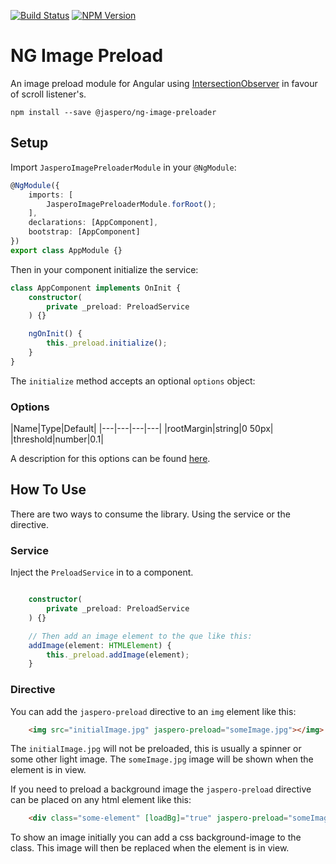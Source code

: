 [![Build Status](https://travis-ci.org/Jaspero/ng-color-picker.svg?branch=master)](https://travis-ci.org/jaspero/ng-image-preloader)
[![NPM Version](https://img.shields.io/npm/v/@jaspero/ng-image-preloader.svg)](https://www.npmjs.com/package/@jaspero/ng-image-preloader)

# NG Image Preload
An image preload module for Angular using [IntersectionObserver](https://developer.mozilla.org/en-US/docs/Web/API/Intersection_Observer_API) in favour of scroll listener's.

```
npm install --save @jaspero/ng-image-preloader
```

## Setup
Import `JasperoImagePreloaderModule` in your `@NgModule`:

```ts
@NgModule({
    imports: [
        JasperoImagePreloaderModule.forRoot();
    ],
    declarations: [AppComponent],
    bootstrap: [AppComponent]
})
export class AppModule {}
```

Then in your component initialize the service:

```ts
class AppComponent implements OnInit {
    constructor(
        private _preload: PreloadService
    ) {}

    ngOnInit() {
        this._preload.initialize();
    }
}
```

The `initialize` method accepts an optional `options` object:

### Options
|Name|Type|Default|
|---|---|---|---|
|rootMargin|string|0 50px|
|threshold|number|0.1|

A description for this options can be found [here](https://developer.mozilla.org/en-US/docs/Web/API/Intersection_Observer_API).

## How To Use
There are two ways to consume the library. Using the service or the directive.

### Service
Inject the `PreloadService` in to a component.


```ts

    constructor(
        private _preload: PreloadService
    ) {}

    // Then add an image element to the que like this:
    addImage(element: HTMLElement) {
        this._preload.addImage(element);
    }
```

### Directive
You can add the `jaspero-preload` directive to an `img` element like this:

```html
    <img src="initialImage.jpg" jaspero-preload="someImage.jpg"></img>
```

The `initialImage.jpg` will not be preloaded, this is usually a spinner or some other light image.
The `someImage.jpg` image will be shown when the element is in view.

If you need to preload a background image the `jaspero-preload` directive can be placed on any html element like this:

```html
    <div class="some-element" [loadBg]="true" jaspero-preload="someImage.jpg"></div>
```

To show an image initially you can add a css background-image to the class. This image will then be replaced when the element is in view.
